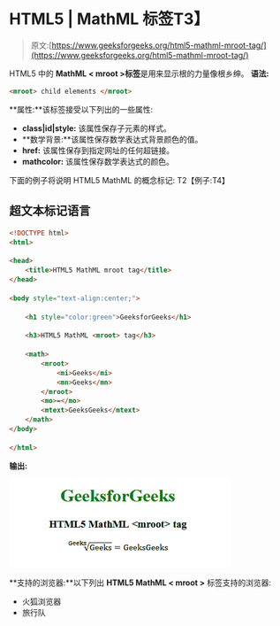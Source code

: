 # HTML5 | MathML <mroot>标签</mroot>T3】

> 原文:[https://www.geeksforgeeks.org/html5-mathml-mroot-tag/](https://www.geeksforgeeks.org/html5-mathml-mroot-tag/)

HTML5 中的 **MathML < mroot >标签**是用来显示根的力量像根乡绅。
**语法:**

```html
<mroot> child elements </mroot>
```

**属性:**该标签接受以下列出的一些属性:

*   **class|id|style:** 该属性保存子元素的样式。
*   **数学背景:**该属性保存数学表达式背景颜色的值。
*   **href:** 该属性保存到指定网址的任何超链接。
*   **mathcolor:** 该属性保存数学表达式的颜色。

下面的例子将说明 HTML5 MathML 的概念<mroot>标记:
T2【例子:T4】</mroot>

## 超文本标记语言

```html
<!DOCTYPE html>
<html>

<head>
    <title>HTML5 MathML mroot tag</title>
</head>

<body style="text-align:center;">

    <h1 style="color:green">GeeksforGeeks</h1>

    <h3>HTML5 MathML <mroot> tag</h3>

    <math>
        <mroot>
            <mi>Geeks</mi>
            <mn>Geeks</mn>
        </mroot>
        <mo>=</mo>
        <mtext>GeeksGeeks</mtext>
    </math>
</body>

</html>
```

**输出:**

![](img/0b760798f7bb3bd9855e3fdee918a9ba.png)

**支持的浏览器:**以下列出 **HTML5 MathML < mroot >** 标签支持的浏览器:

*   火狐浏览器
*   旅行队